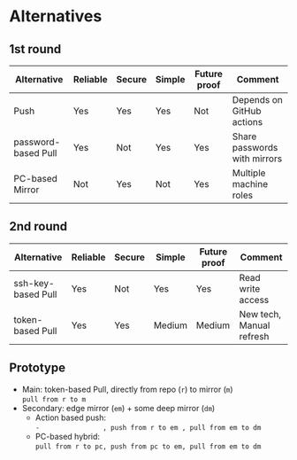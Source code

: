 # Alternatives

## 1st round

| Alternative        | Reliable | Secure   | Simple    | Future proof | Comment                      |
|--------------------|----------|----------| ----------|--------------|------------------------------|
|Push                | Yes      | Yes      | Yes       | Not          | Depends on GitHub actions    |
|password-based Pull | Yes      | Not      | Yes       | Yes          | Share passwords with mirrors |
|PC-based Mirror     | Not      | Yes      | Not       | Yes          | Multiple machine roles       |

## 2nd round

| Alternative        | Reliable | Secure   | Simple    | Future proof | Comment                      |
|--------------------|----------|----------| ----------|--------------|------------------------------|
|ssh-key-based Pull  | Yes      | Not      | Yes       | Yes          | Read write access            |
|token-based Pull    | Yes      | Yes      | Medium    | Medium       | New tech, Manual refresh     |

## Prototype

- Main: token-based Pull, directly from repo (`r`) to mirror (`m`)  
	  `pull from r to m`
- Secondary: edge mirror (`em`) + some deep mirror (`dm`)
	- Action based push:  
	  `-                , push from r to em , pull from em to dm`
	- PC-based hybrid:  
	  `pull from r to pc, push from pc to em, pull from em to dm`
